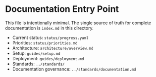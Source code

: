 # Documentation Entry Point

This file is intentionally minimal. The single source of truth for complete documentation is `index.md` in this directory.

- Current status: `status/progress.yaml`
- Priorities: `status/priorities.md`
- Architecture: `architecture/overview.md`
- Setup: `guides/setup.md`
- Deployment: `guides/deployment.md`
- Standards: `../standards/`
 - Documentation governance: `../standards/documentation.md`

